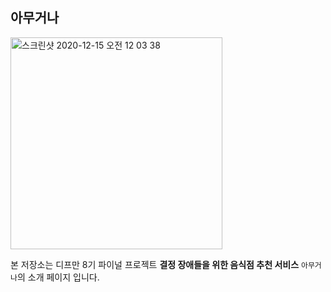 ## 아무거나

<img width="339" alt="스크린샷 2020-12-15 오전 12 03 38" src="https://user-images.githubusercontent.com/43809168/102097271-074e6b00-3e69-11eb-9190-f44f61651a0f.png">

본 저장소는 디프만 8기 파이널 프로젝트 **결정 장애들을 위한 음식점 추천 서비스** `아무거나`의 소개 페이지 입니다.
